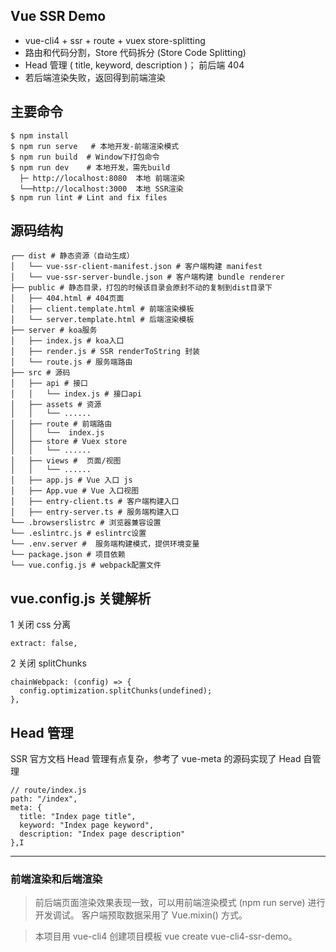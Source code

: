 ## Vue SSR Demo

- vue-cli4 + ssr + route + vuex store-splitting
- 路由和代码分割，Store 代码拆分 (Store Code Splitting)
- Head 管理 ( title, keyword, description )； 前后端 404
- 若后端渲染失败，返回得到前端渲染

## 主要命令

```
$ npm install
$ npm run serve   # 本地开发-前端渲染模式
$ npm run build  # Window下打包命令
$ npm run dev    # 本地开发，需先build
  ├─ http://localhost:8080  本地 前端渲染
  └──http://localhost:3000  本地 SSR渲染
$ npm run lint # Lint and fix files
```

## 源码结构

```
┌── dist # 静态资源（自动生成）
│   └── vue-ssr-client-manifest.json # 客户端构建 manifest
│   └── vue-ssr-server-bundle.json # 客户端构建 bundle renderer
├── public # 静态目录，打包的时候该目录会原封不动的复制到dist目录下
│   ├── 404.html # 404页面
│   ├── client.template.html # 前端渲染模板
│   └── server.template.html # 后端渲染模板
├── server # koa服务
│   ├── index.js # koa入口
│   ├── render.js # SSR renderToString 封装
│   └── route.js # 服务端路由
├── src # 源码
│   ├── api # 接口
│   │   └── index.js # 接口api
│   ├── assets # 资源
│   │   └── ......
│   ├── route # 前端路由
│   │   └──  index.js
│   ├── store # Vuex store
│   │   └── ......
│   ├── views #  页面/视图
│   │   └── ......
│   ├── app.js # Vue 入口 js
│   ├── App.vue # Vue 入口视图
│   ├── entry-client.ts # 客户端构建入口
│   ├── entry-server.ts # 服务端构建入口
└── .browserslistrc # 浏览器兼容设置
└── .eslintrc.js # eslintrc设置
└── .env.server #  服务端构建模式，提供环境变量
└── package.json # 项目依赖
└── vue.config.js # webpack配置文件
```

## vue.config.js 关键解析

1 关闭 css 分离

```
extract: false,
```

2 关闭 splitChunks

```
chainWebpack: (config) => {
  config.optimization.splitChunks(undefined);
},
```

## Head 管理

SSR 官方文档 Head 管理有点复杂，参考了 vue-meta 的源码实现了 Head 自管理

```
// route/index.js
path: "/index",
meta: {
  title: "Index page title",
  keyword: "Index page keyword",
  description: "Index page description"
},I
```

---

### 前端渲染和后端渲染

> 前后端页面渲染效果表现一致，可以用前端渲染模式 (npm run serve) 进行开发调试。 客户端预取数据采用了 Vue.mixin() 方式。

> 本项目用 vue-cli4 创建项目模板 vue create vue-cli4-ssr-demo。
